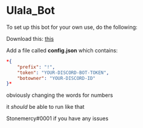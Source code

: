 # Ulala_Bot

To set up this bot for your own use, do the following:

Download this: [this](https://github.com/L1Pritchard/Ulala_Bot/archive/master.zip)

Add a file called **config.json** which contains:

```json
*{
    "prefix": "!",
    "token": "YOUR-DISCORD-BOT-TOKEN",
    "botowner": "YOUR-DISCORD-ID"
}*
```
obviously changing the words for numbers

it *should* be able to run like that

Stonemercy#0001 if you have any issues
